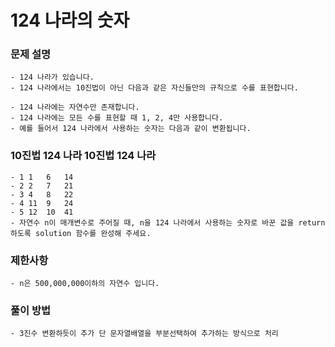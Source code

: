 # 124 나라의 숫자
### 문제 설명
    - 124 나라가 있습니다.
    - 124 나라에서는 10진법이 아닌 다음과 같은 자신들만의 규칙으로 수를 표현합니다.

    - 124 나라에는 자연수만 존재합니다.
    - 124 나라에는 모든 수를 표현할 때 1, 2, 4만 사용합니다.
    - 예를 들어서 124 나라에서 사용하는 숫자는 다음과 같이 변환됩니다.

###  10진법	124 나라	10진법	124 나라
    - 1	1	6	14
    - 2	2	7	21
    - 3	4	8	22
    - 4	11	9	24
    - 5	12	10	41
    - 자연수 n이 매개변수로 주어질 때, n을 124 나라에서 사용하는 숫자로 바꾼 값을 return 하도록 solution 함수를 완성해 주세요.

### 제한사항
    - n은 500,000,000이하의 자연수 입니다.


### 풀이 방법
    - 3진수 변환하듯이 추가 단 문자열배열을 부분선택하여 추가하는 방식으로 처리